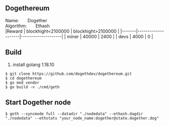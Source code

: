 ## Dogethereum
Name:&emsp;&emsp;Dogether  
Algorithm:&emsp;&emsp;Ethash  
|Reward | blockhight<2100000 | blockhight>2100000 |
|-------|--------------------|--------------------|
| miner | 40000              | 2400               |
| devs  | 4000               | 0                  |


## Build
1. install golang 1.18.10
```shell
$ git clone https://github.com/dogethdev/dogethereum.git
$ cd dogethereum
$ go mod vendor
$ go build -v ./cmd/geth
```

## Start Dogether node

```shell
$ geth --syncmode full --datadir "./nodedata" --ethash.dagdir "./nodedata" --ethstats "your_node_name:dogether@state.dogether.dog"

```
